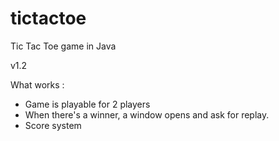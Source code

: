 # tictactoe
Tic Tac Toe game in Java

v1.2

What works :
- Game is playable for 2 players
- When there's a winner, a window opens and ask for replay.
- Score system
